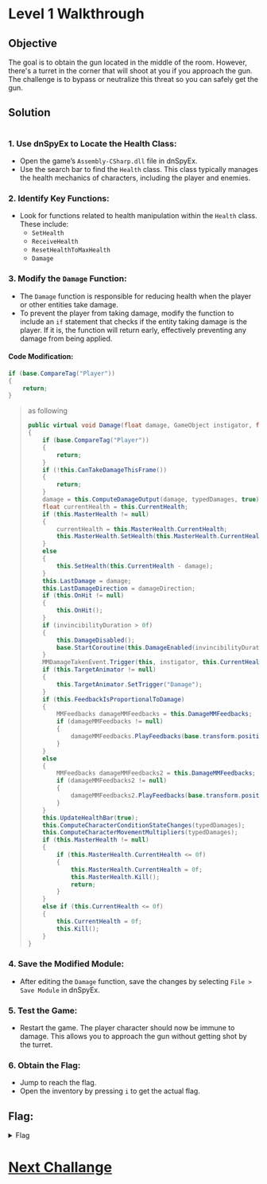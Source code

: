 # Level 1 Walkthrough

## Objective

The goal is to obtain the gun located in the middle of the room. However, there's a turret in the corner that will shoot at you if you approach the gun. The challenge is to bypass or neutralize this threat so you can safely get the gun.

## Solution

# 

### 1. Use dnSpyEx to Locate the Health Class:

- Open the game’s `Assembly-CSharp.dll` file in dnSpyEx.
- Use the search bar to find the `Health` class. This class typically manages the health mechanics of characters, including the player and enemies.

### 2. Identify Key Functions:

- Look for functions related to health manipulation within the `Health` class. These include:
  - `SetHealth`
  - `ReceiveHealth`
  - `ResetHealthToMaxHealth`
  - `Damage`

### 3. Modify the `Damage` Function:

- The `Damage` function is responsible for reducing health when the player or other entities take damage.
- To prevent the player from taking damage, modify the function to include an `if` statement that checks if the entity taking damage is the player. If it is, the function will return early, effectively preventing any damage from being applied.

#### Code Modification:

```csharp
if (base.CompareTag("Player"))
{
    return;
}
```

> as following
> 
> ```csharp
> public virtual void Damage(float damage, GameObject instigator, float flickerDuration, float invincibilityDuration, Vector3 damageDirection, List<TypedDamage> typedDamages = null)
> {
>     if (base.CompareTag("Player"))
>     {
>         return;
>     }
>     if (!this.CanTakeDamageThisFrame())
>     {
>         return;
>     }
>     damage = this.ComputeDamageOutput(damage, typedDamages, true);
>     float currentHealth = this.CurrentHealth;
>     if (this.MasterHealth != null)
>     {
>         currentHealth = this.MasterHealth.CurrentHealth;
>         this.MasterHealth.SetHealth(this.MasterHealth.CurrentHealth - damage);
>     }
>     else
>     {
>         this.SetHealth(this.CurrentHealth - damage);
>     }
>     this.LastDamage = damage;
>     this.LastDamageDirection = damageDirection;
>     if (this.OnHit != null)
>     {
>         this.OnHit();
>     }
>     if (invincibilityDuration > 0f)
>     {
>         this.DamageDisabled();
>         base.StartCoroutine(this.DamageEnabled(invincibilityDuration));
>     }
>     MMDamageTakenEvent.Trigger(this, instigator, this.CurrentHealth, damage, currentHealth);
>     if (this.TargetAnimator != null)
>     {
>         this.TargetAnimator.SetTrigger("Damage");
>     }
>     if (this.FeedbackIsProportionalToDamage)
>     {
>         MMFeedbacks damageMMFeedbacks = this.DamageMMFeedbacks;
>         if (damageMMFeedbacks != null)
>         {
>             damageMMFeedbacks.PlayFeedbacks(base.transform.position, damage, false);
>         }
>     }
>     else
>     {
>         MMFeedbacks damageMMFeedbacks2 = this.DamageMMFeedbacks;
>         if (damageMMFeedbacks2 != null)
>         {
>             damageMMFeedbacks2.PlayFeedbacks(base.transform.position, 1f, false);
>         }
>     }
>     this.UpdateHealthBar(true);
>     this.ComputeCharacterConditionStateChanges(typedDamages);
>     this.ComputeCharacterMovementMultipliers(typedDamages);
>     if (this.MasterHealth != null)
>     {
>         if (this.MasterHealth.CurrentHealth <= 0f)
>         {
>             this.MasterHealth.CurrentHealth = 0f;
>             this.MasterHealth.Kill();
>             return;
>         }
>     }
>     else if (this.CurrentHealth <= 0f)
>     {
>         this.CurrentHealth = 0f;
>         this.Kill();
>     }
> }
> ```

### 4. Save the Modified Module:

- After editing the `Damage` function, save the changes by selecting `File > Save Module` in dnSpyEx.

### 5. Test the Game:

- Restart the game. The player character should now be immune to damage. This allows you to approach the gun without getting shot by the turret.

### 6. Obtain the Flag:

- Jump to reach the flag.
- Open the inventory by pressing `i` to get the actual flag.

## Flag:

<details>
<summary>Flag</summary>
GHCTF{this_is_the_first_flag_woot
}  
<br/>

</details>

# [Next Challange](level2.MD)
